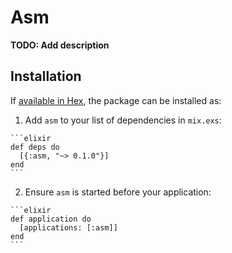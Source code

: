 # Asm

**TODO: Add description**

## Installation

If [available in Hex](https://hex.pm/docs/publish), the package can be installed as:

  1. Add `asm` to your list of dependencies in `mix.exs`:

    ```elixir
    def deps do
      [{:asm, "~> 0.1.0"}]
    end
    ```

  2. Ensure `asm` is started before your application:

    ```elixir
    def application do
      [applications: [:asm]]
    end
    ```

